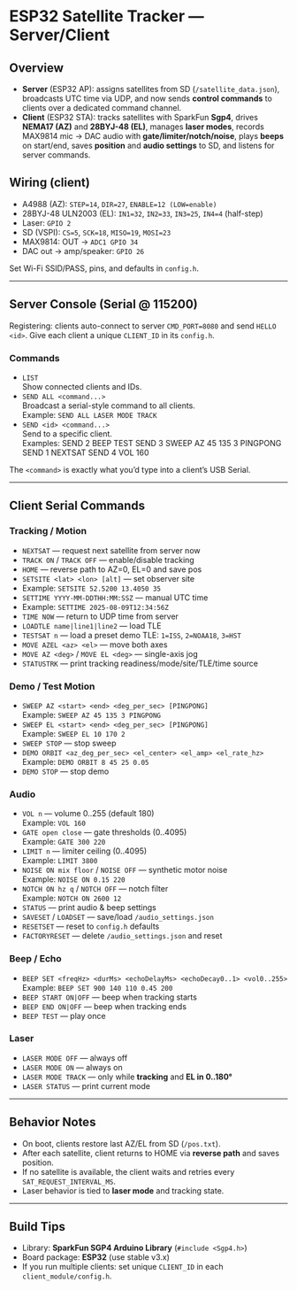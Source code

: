 # ESP32 Satellite Tracker — Server/Client

## Overview
- **Server** (ESP32 AP): assigns satellites from SD (`/satellite_data.json`), broadcasts UTC time via UDP, and now sends **control commands** to clients over a dedicated command channel.
- **Client** (ESP32 STA): tracks satellites with SparkFun **Sgp4**, drives **NEMA17 (AZ)** and **28BYJ-48 (EL)**, manages **laser modes**, records MAX9814 mic → DAC audio with **gate/limiter/notch/noise**, plays **beeps** on start/end, saves **position** and **audio settings** to SD, and listens for server commands.

## Wiring (client)
- A4988 (AZ): `STEP=14`, `DIR=27`, `ENABLE=12 (LOW=enable)`
- 28BYJ-48 ULN2003 (EL): `IN1=32`, `IN2=33`, `IN3=25`, `IN4=4` (half-step)
- Laser: `GPIO 2`
- SD (VSPI): `CS=5`, `SCK=18`, `MISO=19`, `MOSI=23`
- MAX9814: OUT → `ADC1 GPIO 34`
- DAC out → amp/speaker: `GPIO 26`

Set Wi-Fi SSID/PASS, pins, and defaults in `config.h`.

---

## Server Console (Serial @ 115200)

Registering: clients auto-connect to server `CMD_PORT=8080` and send `HELLO <id>`. Give each client a unique `CLIENT_ID` in its `config.h`.

### Commands
- `LIST`  
  Show connected clients and IDs.
- `SEND ALL <command...>`  
  Broadcast a serial-style command to all clients.  
  Example: `SEND ALL LASER MODE TRACK`
- `SEND <id> <command...>`  
  Send to a specific client.  
  Examples:
  SEND 2 BEEP TEST
  SEND 3 SWEEP AZ 45 135 3 PINGPONG
  SEND 1 NEXTSAT
  SEND 4 VOL 160
  
The `<command>` is exactly what you’d type into a client’s USB Serial.

---

## Client Serial Commands

### Tracking / Motion
- `NEXTSAT` — request next satellite from server now  
- `TRACK ON` / `TRACK OFF` — enable/disable tracking  
- `HOME` — reverse path to AZ=0, EL=0 and save pos  
- `SETSITE <lat> <lon> [alt]` — set observer site  
- Example: `SETSITE 52.5200 13.4050 35`
- `SETTIME YYYY-MM-DDTHH:MM:SSZ` — manual UTC time  
- Example: `SETTIME 2025-08-09T12:34:56Z`
- `TIME NOW` — return to UDP time from server  
- `LOADTLE name|line1|line2` — load TLE  
- `TESTSAT n` — load a preset demo TLE: `1=ISS`, `2=NOAA18`, `3=HST`  
- `MOVE AZEL <az> <el>` — move both axes  
- `MOVE AZ <deg>` / `MOVE EL <deg>` — single-axis jog  
- `STATUSTRK` — print tracking readiness/mode/site/TLE/time source

### Demo / Test Motion
- `SWEEP AZ <start> <end> <deg_per_sec> [PINGPONG]`  
Example: `SWEEP AZ 45 135 3 PINGPONG`
- `SWEEP EL <start> <end> <deg_per_sec> [PINGPONG]`  
Example: `SWEEP EL 10 170 2`
- `SWEEP STOP` — stop sweep  
- `DEMO ORBIT <az_deg_per_sec> <el_center> <el_amp> <el_rate_hz>`  
Example: `DEMO ORBIT 8 45 25 0.05`
- `DEMO STOP` — stop demo

### Audio
- `VOL n` — volume 0..255 (default 180)  
Example: `VOL 160`
- `GATE open close` — gate thresholds (0..4095)  
Example: `GATE 300 220`
- `LIMIT n` — limiter ceiling (0..4095)  
Example: `LIMIT 3800`
- `NOISE ON mix floor` / `NOISE OFF` — synthetic motor noise  
Example: `NOISE ON 0.15 220`
- `NOTCH ON hz q` / `NOTCH OFF` — notch filter  
Example: `NOTCH ON 2600 12`
- `STATUS` — print audio & beep settings  
- `SAVESET` / `LOADSET` — save/load `/audio_settings.json`  
- `RESETSET` — reset to `config.h` defaults  
- `FACTORYRESET` — delete `/audio_settings.json` and reset

### Beep / Echo
- `BEEP SET <freqHz> <durMs> <echoDelayMs> <echoDecay0..1> <vol0..255>`  
Example: `BEEP SET 900 140 110 0.45 200`
- `BEEP START ON|OFF` — beep when tracking starts  
- `BEEP END ON|OFF` — beep when tracking ends  
- `BEEP TEST` — play once

### Laser
- `LASER MODE OFF` — always off  
- `LASER MODE ON` — always on  
- `LASER MODE TRACK` — only while **tracking** and **EL in 0..180°**  
- `LASER STATUS` — print current mode

---

## Behavior Notes
- On boot, clients restore last AZ/EL from SD (`/pos.txt`).
- After each satellite, client returns to HOME via **reverse path** and saves position.
- If no satellite is available, the client waits and retries every `SAT_REQUEST_INTERVAL_MS`.
- Laser behavior is tied to **laser mode** and tracking state.

---

## Build Tips
- Library: **SparkFun SGP4 Arduino Library** (`#include <Sgp4.h>`)
- Board package: **ESP32** (use stable v3.x)
- If you run multiple clients: set unique `CLIENT_ID` in each `client_module/config.h`.
